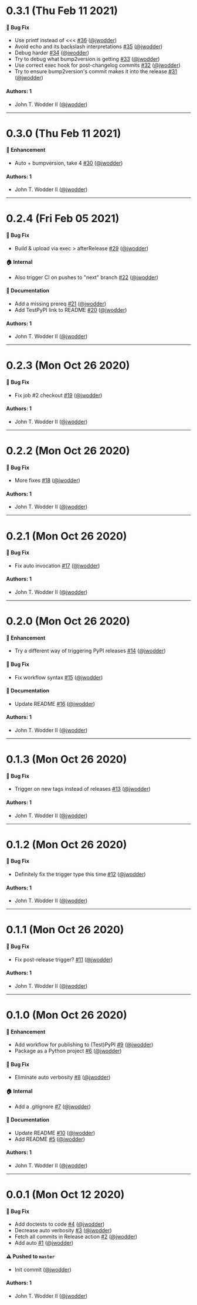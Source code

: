 # 0.3.1 (Thu Feb 11 2021)

#### 🐛 Bug Fix

- Use printf instead of <<< [#36](https://github.com/jwodder/auto-test/pull/36) ([@jwodder](https://github.com/jwodder))
- Avoid echo and its backslash interpretations [#35](https://github.com/jwodder/auto-test/pull/35) ([@jwodder](https://github.com/jwodder))
- Debug harder [#34](https://github.com/jwodder/auto-test/pull/34) ([@jwodder](https://github.com/jwodder))
- Try to debug what bump2version is getting [#33](https://github.com/jwodder/auto-test/pull/33) ([@jwodder](https://github.com/jwodder))
- Use correct exec hook for post-changelog commits [#32](https://github.com/jwodder/auto-test/pull/32) ([@jwodder](https://github.com/jwodder))
- Try to ensure bump2version's commit makes it into the release [#31](https://github.com/jwodder/auto-test/pull/31) ([@jwodder](https://github.com/jwodder))

#### Authors: 1

- John T. Wodder II ([@jwodder](https://github.com/jwodder))

---

# 0.3.0 (Thu Feb 11 2021)

#### 🚀 Enhancement

- Auto + bumpversion, take 4 [#30](https://github.com/jwodder/auto-test/pull/30) ([@jwodder](https://github.com/jwodder))

#### Authors: 1

- John T. Wodder II ([@jwodder](https://github.com/jwodder))

---

# 0.2.4 (Fri Feb 05 2021)

#### 🐛 Bug Fix

- Build & upload via exec > afterRelease [#29](https://github.com/jwodder/auto-test/pull/29) ([@jwodder](https://github.com/jwodder))

#### 🏠 Internal

- Also trigger CI on pushes to "next" branch [#22](https://github.com/jwodder/auto-test/pull/22) ([@jwodder](https://github.com/jwodder))

#### 📝 Documentation

- Add a missing prereq [#21](https://github.com/jwodder/auto-test/pull/21) ([@jwodder](https://github.com/jwodder))
- Add TestPyPI link to README [#20](https://github.com/jwodder/auto-test/pull/20) ([@jwodder](https://github.com/jwodder))

#### Authors: 1

- John T. Wodder II ([@jwodder](https://github.com/jwodder))

---

# 0.2.3 (Mon Oct 26 2020)

#### 🐛 Bug Fix

- Fix job #2 checkout [#19](https://github.com/jwodder/auto-test/pull/19) ([@jwodder](https://github.com/jwodder))

#### Authors: 1

- John T. Wodder II ([@jwodder](https://github.com/jwodder))

---

# 0.2.2 (Mon Oct 26 2020)

#### 🐛 Bug Fix

- More fixes [#18](https://github.com/jwodder/auto-test/pull/18) ([@jwodder](https://github.com/jwodder))

#### Authors: 1

- John T. Wodder II ([@jwodder](https://github.com/jwodder))

---

# 0.2.1 (Mon Oct 26 2020)

#### 🐛 Bug Fix

- Fix auto invocation [#17](https://github.com/jwodder/auto-test/pull/17) ([@jwodder](https://github.com/jwodder))

#### Authors: 1

- John T. Wodder II ([@jwodder](https://github.com/jwodder))

---

# 0.2.0 (Mon Oct 26 2020)

#### 🚀 Enhancement

- Try a different way of triggering PyPI releases [#14](https://github.com/jwodder/auto-test/pull/14) ([@jwodder](https://github.com/jwodder))

#### 🐛 Bug Fix

- Fix workflow syntax [#15](https://github.com/jwodder/auto-test/pull/15) ([@jwodder](https://github.com/jwodder))

#### 📝 Documentation

- Update README [#16](https://github.com/jwodder/auto-test/pull/16) ([@jwodder](https://github.com/jwodder))

#### Authors: 1

- John T. Wodder II ([@jwodder](https://github.com/jwodder))

---

# 0.1.3 (Mon Oct 26 2020)

#### 🐛 Bug Fix

- Trigger on new tags instead of releases [#13](https://github.com/jwodder/auto-test/pull/13) ([@jwodder](https://github.com/jwodder))

#### Authors: 1

- John T. Wodder II ([@jwodder](https://github.com/jwodder))

---

# 0.1.2 (Mon Oct 26 2020)

#### 🐛 Bug Fix

- Definitely fix the trigger type this time [#12](https://github.com/jwodder/auto-test/pull/12) ([@jwodder](https://github.com/jwodder))

#### Authors: 1

- John T. Wodder II ([@jwodder](https://github.com/jwodder))

---

# 0.1.1 (Mon Oct 26 2020)

#### 🐛 Bug Fix

- Fix post-release trigger? [#11](https://github.com/jwodder/auto-test/pull/11) ([@jwodder](https://github.com/jwodder))

#### Authors: 1

- John T. Wodder II ([@jwodder](https://github.com/jwodder))

---

# 0.1.0 (Mon Oct 26 2020)

#### 🚀 Enhancement

- Add workflow for publishing to (Test)PyPI [#9](https://github.com/jwodder/auto-test/pull/9) ([@jwodder](https://github.com/jwodder))
- Package as a Python project [#6](https://github.com/jwodder/auto-test/pull/6) ([@jwodder](https://github.com/jwodder))

#### 🐛 Bug Fix

- Eliminate auto verbosity [#8](https://github.com/jwodder/auto-test/pull/8) ([@jwodder](https://github.com/jwodder))

#### 🏠 Internal

- Add a .gitignore [#7](https://github.com/jwodder/auto-test/pull/7) ([@jwodder](https://github.com/jwodder))

#### 📝 Documentation

- Update README [#10](https://github.com/jwodder/auto-test/pull/10) ([@jwodder](https://github.com/jwodder))
- Add README [#5](https://github.com/jwodder/auto-test/pull/5) ([@jwodder](https://github.com/jwodder))

#### Authors: 1

- John T. Wodder II ([@jwodder](https://github.com/jwodder))

---

# 0.0.1 (Mon Oct 12 2020)

#### 🐛 Bug Fix

- Add doctests to code [#4](https://github.com/jwodder/auto-test/pull/4) ([@jwodder](https://github.com/jwodder))
- Decrease auto verbosity [#3](https://github.com/jwodder/auto-test/pull/3) ([@jwodder](https://github.com/jwodder))
- Fetch all commits in Release action [#2](https://github.com/jwodder/auto-test/pull/2) ([@jwodder](https://github.com/jwodder))
- Add auto [#1](https://github.com/jwodder/auto-test/pull/1) ([@jwodder](https://github.com/jwodder))

#### ⚠️ Pushed to `master`

- Init commit ([@jwodder](https://github.com/jwodder))

#### Authors: 1

- John T. Wodder II ([@jwodder](https://github.com/jwodder))
